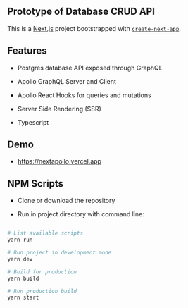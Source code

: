 ## Prototype of Database CRUD API

This is a [Next.js](https://nextjs.org/) project bootstrapped with [`create-next-app`](https://github.com/vercel/next.js/tree/canary/packages/create-next-app).

## Features

- Postgres database API exposed through GraphQL

- Apollo GraphQL Server and Client

- Apollo React Hooks for queries and mutations

- Server Side Rendering (SSR)

- Typescript

## Demo

- https://nextapollo.vercel.app


## NPM Scripts

- Clone or download the repository

- Run in project directory with command line:

```bash

# List available scripts
yarn run

# Run project in development mode
yarn dev

# Build for production
yarn build

# Run production build
yarn start

```

